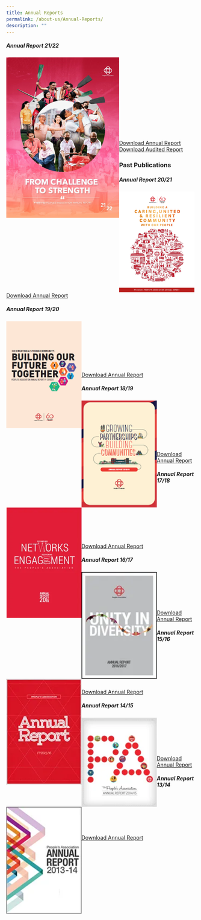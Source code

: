 ```yaml
---
title: Annual Reports
permalink: /about-us/Annual-Reports/
description: ""
---
```

#####  Annual Report 21/22


<img style="width:300px" align="left" src="/images/About%20Us/Annual%20Reports/PA%20AR%202122.png">

<br><br><br>
<br><br><br><br><br><br><br><br><br>

[Download Annual Report ](https://go.gov.sg/pa-annual-report-2122)<br>
[Download Audited Report](/files/About%20Us/Annual%20Reports/Financial%20Statement%202122.pdf)
<br>
### Past Publications

##### Annual Report 20/21



<img style="width:200px"  align="left" src="/images/About%20Us/Annual%20Reports/AR20.png"><br><br><br><br><br><br><br>

[Download Annual Report](https://go.gov.sg/pa-annual-report-2021)

##### Annual Report 19/20



<img style="width:200px"  align="left" src="/images/About%20Us/Annual%20Reports/AR19.png"><br><br><br><br><br><br><br>

[Download Annual Report](/files/About%20Us/Annual%20Reports/pa-annual-report-1920.pdf)			

##### Annual Report 18/19


<img style="width:200px" align="left" src="/images/About%20Us/Annual%20Reports/AR18.png"><br><br><br><br><br><br><br>

[Download Annual Report]( https://go.gov.sg/pa-annual-report-1819)

##### Annual Report 17/18

<img style="width:200px"   align="left" src="/images/About%20Us/Annual%20Reports/AR17-2.png"><br><br><br><br><br><br><br>

[Download Annual Report](/files/About%20Us/Annual%20Reports/pa-annual-report-1718.pdf)
##### Annual Report 16/17


<img style="width:200px"  align="left" src="/images/About%20Us/Annual%20Reports/AR16.png"><br><br><br><br><br>

[Download Annual Report](/files/About%20Us/Annual%20Reports/pa-annual-report-1617.pdf)
##### Annual Report 15/16


<img style="width:200px" align="left" src="/images/About%20Us/Annual%20Reports/AR15.png"><br><br><br><br><br>
																					 
[Download Annual Report](/files/About%20Us/Annual%20Reports/pa-annual-report-1516.pdf)

##### Annual Report 14/15


<img style="width:200px" align="left" src="/images/About%20Us/Annual%20Reports/AR14.png"><br><br><br><br><br>

[Download Annual Report](/files/About%20Us/Annual%20Reports/pa-annual-report-1415.pdf)

##### Annual Report 13/14



<img style="width:200px" align="left" src="/images/About%20Us/Annual%20Reports/AR13.png"><br><br><br><br><br>

[Download Annual Report](/files/About%20Us/Annual%20Reports/pa-annual-report-1314.pdf)
